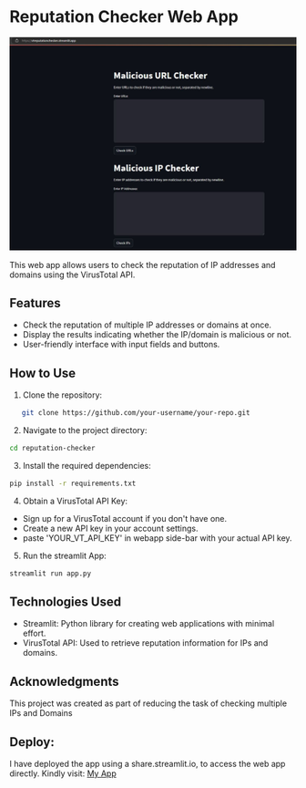# Reputation Checker Web App

![Web App Screenshot](malicious.JPG) 

This web app allows users to check the reputation of IP addresses and domains using the VirusTotal API.

## Features

- Check the reputation of multiple IP addresses or domains at once.
- Display the results indicating whether the IP/domain is malicious or not.
- User-friendly interface with input fields and buttons.

## How to Use

1. Clone the repository:
```bash
   git clone https://github.com/your-username/your-repo.git
```
2. Navigate to the project directory:
```bash
cd reputation-checker
```
3. Install the required dependencies:
```bash
pip install -r requirements.txt
```
4. Obtain a VirusTotal API Key:
- Sign up for a VirusTotal account if you don't have one.
- Create a new API key in your account settings.
- paste 'YOUR_VT_API_KEY' in webapp side-bar with your actual API key.
5. Run the streamlit App:
 ```bash
streamlit run app.py
```
## Technologies Used
- Streamlit: Python library for creating web applications with minimal effort.
- VirusTotal API: Used to retrieve reputation information for IPs and domains.

## Acknowledgments
This project was created as part of reducing the task of checking multiple IPs and Domains 

## Deploy:
I have deployed the app using a share.streamlit.io, to access the web app directly. Kindly visit:
[My App](https://vtreputationchecker.streamlit.app/)
